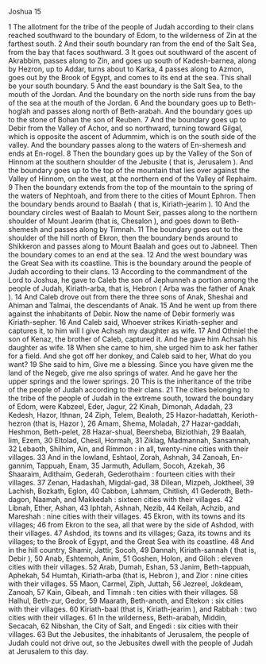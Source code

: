 Joshua 15

1	The allotment for the tribe of the people of Judah according to their clans reached southward to the boundary of Edom, to the wilderness of Zin at the farthest south.
2	And their south boundary ran from the end of the Salt Sea, from the bay that faces southward.
3	It goes out southward of the ascent of Akrabbim, passes along to Zin, and goes up south of Kadesh-barnea, along by Hezron, up to Addar, turns about to Karka,
4	passes along to Azmon, goes out by the Brook of Egypt, and comes to its end at the sea. This shall be your south boundary.
5	And the east boundary is the Salt Sea, to the mouth of the Jordan. And the boundary on the north side runs from the bay of the sea at the mouth of the Jordan.
6	And the boundary goes up to Beth-hoglah and passes along north of Beth-arabah. And the boundary goes up to the stone of Bohan the son of Reuben.
7	And the boundary goes up to Debir from the Valley of Achor, and so northward, turning toward Gilgal, which is opposite the ascent of Adummim, which is on the south side of the valley. And the boundary passes along to the waters of En-shemesh and ends at En-rogel.
8	Then the boundary goes up by the Valley of the Son of Hinnom at the southern shoulder of the Jebusite ( that is, Jerusalem ). And the boundary goes up to the top of the mountain that lies over against the Valley of Hinnom, on the west, at the northern end of the Valley of Rephaim.
9	Then the boundary extends from the top of the mountain to the spring of the waters of Nephtoah, and from there to the cities of Mount Ephron. Then the boundary bends around to Baalah ( that is, Kiriath-jearim ).
10	And the boundary circles west of Baalah to Mount Seir, passes along to the northern shoulder of Mount Jearim (that is, Chesalon ), and goes down to Beth-shemesh and passes along by Timnah.
11	The boundary goes out to the shoulder of the hill north of Ekron, then the boundary bends around to Shikkeron and passes along to Mount Baalah and goes out to Jabneel. Then the boundary comes to an end at the sea.
12	And the west boundary was the Great Sea with its coastline. This is the boundary around the people of Judah according to their clans.
13	According to the commandment of the Lord to Joshua, he gave to Caleb the son of Jephunneh a portion among the people of Judah, Kiriath-arba, that is, Hebron ( Arba was the father of Anak ).
14	And Caleb drove out from there the three sons of Anak, Sheshai and Ahiman and Talmai, the descendants of Anak.
15	And he went up from there against the inhabitants of Debir. Now the name of Debir formerly was Kiriath-sepher.
16	And Caleb said, Whoever strikes Kiriath-sepher and captures it, to him will I give Achsah my daughter as wife.
17	And Othniel the son of Kenaz, the brother of Caleb, captured it. And he gave him Achsah his daughter as wife.
18	When she came to him, she urged him to ask her father for a field. And she got off her donkey, and Caleb said to her, What do you want?
19	She said to him, Give me a blessing. Since you have given me the land of the Negeb, give me also springs of water. And he gave her the upper springs and the lower springs.
20	This is the inheritance of the tribe of the people of Judah according to their clans.
21	The cities belonging to the tribe of the people of Judah in the extreme south, toward the boundary of Edom, were Kabzeel, Eder, Jagur,
22	Kinah, Dimonah, Adadah,
23	Kedesh, Hazor, Ithnan,
24	Ziph, Telem, Bealoth,
25	Hazor-hadattah, Kerioth-hezron (that is, Hazor ),
26	Amam, Shema, Moladah,
27	Hazar-gaddah, Heshmon, Beth-pelet,
28	Hazar-shual, Beersheba, Biziothiah,
29	Baalah, Iim, Ezem,
30	Eltolad, Chesil, Hormah,
31	Ziklag, Madmannah, Sansannah,
32	Lebaoth, Shilhim, Ain, and Rimmon : in all, twenty-nine cities with their villages.
33	And in the lowland, Eshtaol, Zorah, Ashnah,
34	Zanoah, En-gannim, Tappuah, Enam,
35	Jarmuth, Adullam, Socoh, Azekah,
36	Shaaraim, Adithaim, Gederah, Gederothaim : fourteen cities with their villages.
37	Zenan, Hadashah, Migdal-gad,
38	Dilean, Mizpeh, Joktheel,
39	Lachish, Bozkath, Eglon,
40	Cabbon, Lahmam, Chitlish,
41	Gederoth, Beth-dagon, Naamah, and Makkedah : sixteen cities with their villages.
42	Libnah, Ether, Ashan,
43	Iphtah, Ashnah, Nezib,
44	Keilah, Achzib, and Mareshah : nine cities with their villages.
45	Ekron, with its towns and its villages;
46	from Ekron to the sea, all that were by the side of Ashdod, with their villages.
47	Ashdod, its towns and its villages; Gaza, its towns and its villages; to the Brook of Egypt, and the Great Sea with its coastline.
48	And in the hill country, Shamir, Jattir, Socoh,
49	Dannah, Kiriath-sannah ( that is, Debir ),
50	Anab, Eshtemoh, Anim,
51	Goshen, Holon, and Giloh : eleven cities with their villages.
52	Arab, Dumah, Eshan,
53	Janim, Beth-tappuah, Aphekah,
54	Humtah, Kiriath-arba (that is, Hebron ), and Zior : nine cities with their villages.
55	Maon, Carmel, Ziph, Juttah,
56	Jezreel, Jokdeam, Zanoah,
57	Kain, Gibeah, and Timnah : ten cities with their villages.
58	Halhul, Beth-zur, Gedor,
59	Maarath, Beth-anoth, and Eltekon : six cities with their villages.
60	Kiriath-baal (that is, Kiriath-jearim ), and Rabbah : two cities with their villages.
61	In the wilderness, Beth-arabah, Middin, Secacah,
62	Nibshan, the City of Salt, and Engedi : six cities with their villages.
63	But the Jebusites, the inhabitants of Jerusalem, the people of Judah could not drive out, so the Jebusites dwell with the people of Judah at Jerusalem to this day.

